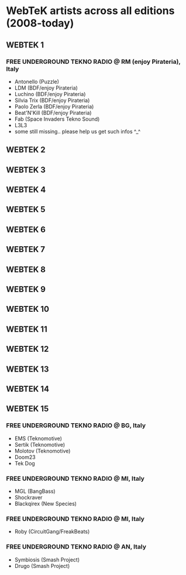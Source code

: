 # WebTeK artists across all editions (2008-today)

## WEBTEK 1

### FREE UNDERGROUND TEKNO RADIO @ RM (enjoy Pirateria), Italy

- Antonello (Puzzle)
- LDM (BDF/enjoy Pirateria)
- Luchino (BDF/enjoy Pirateria)
- Silvia Trix (BDF/enjoy Pirateria)
- Paolo Zerla (BDF/enjoy Pirateria)
- Beat'N'Kill (BDF/enjoy Pirateria)
- Fab (Space Invaders Tekno Sound)
- L3L3
- some still missing.. please help us get such infos ^_^

## WEBTEK 2
## WEBTEK 3
## WEBTEK 4
## WEBTEK 5
## WEBTEK 6
## WEBTEK 7
## WEBTEK 8
## WEBTEK 9
## WEBTEK 10
## WEBTEK 11
## WEBTEK 12
## WEBTEK 13
## WEBTEK 14

## WEBTEK 15

### FREE UNDERGROUND TEKNO RADIO @ BG, Italy

- EMS (Teknomotive)
- Sertik (Teknomotive)
- Molotov (Teknomotive)
- Doom23
- Tek Dog 

### FREE UNDERGROUND TEKNO RADIO @ MI, Italy

- MGL (BangBass)
- Shockraver
- Blackqirex (New Species)

### FREE UNDERGROUND TEKNO RADIO @ MI, Italy

- Roby (CircuitGang/FreakBeats)

### FREE UNDERGROUND TEKNO RADIO @ AN, Italy

- Symbiosis (Smash Project)
- Drugo (Smash Project)
